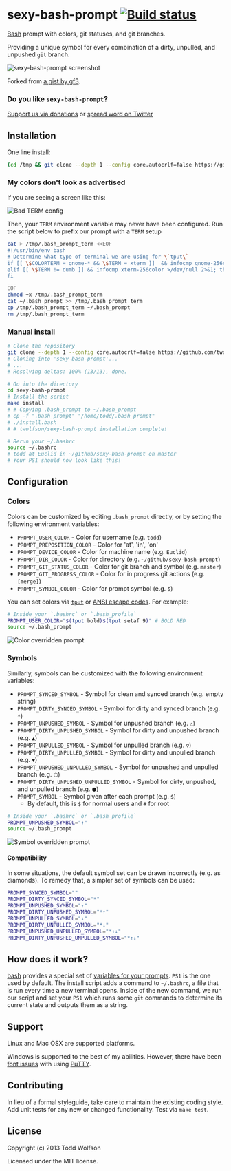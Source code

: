 # sexy-bash-prompt [![Build status](https://travis-ci.org/twolfson/sexy-bash-prompt.png?branch=master)](https://travis-ci.org/twolfson/sexy-bash-prompt)

[Bash][bash] prompt with colors, git statuses, and git branches.

Providing a unique symbol for every combination of a dirty, unpulled, and unpushed `git` branch.

![sexy-bash-prompt screenshot][screenshot]

[screenshot]: screenshot.png

Forked from [a gist by gf3][sexy-bash-orig].

[sexy-bash-orig]: https://gist.github.com/gf3/306785/a35d28b6bdd0f7c54318cce510738438f04dabaa

### Do you like `sexy-bash-prompt`?
[Support us via donations][donations] or [spread word on Twitter][twitter]

[donations]: http://bit.ly/support-sexy-bash-prompt
[twitter]: https://twitter.com/intent/tweet?text=Bash%20prompt%20with%20colors%2C%20git%20statuses%2C%20and%20git%20branches&url=https%3A%2F%2Fgithub.com%2Ftwolfson%2Fsexy-bash-prompt&via=sexybashprompt

## Installation
One line install:

```bash
(cd /tmp && git clone --depth 1 --config core.autocrlf=false https://github.com/twolfson/sexy-bash-prompt && cd sexy-bash-prompt && make install) && source ~/.bashrc
```

### My colors don't look as advertised
If you are seeing a screen like this:

![Bad TERM config](docs/bad_term.png)

Then, your `TERM` environment variable may never have been configured. Run the script below to prefix our prompt with a `TERM` setup

```bash
cat > /tmp/.bash_prompt_term <<EOF
#!/usr/bin/env bash
# Determine what type of terminal we are using for \`tput\`
if [[ \$COLORTERM = gnome-* && \$TERM = xterm ]]  && infocmp gnome-256color >/dev/null 2>&1; then export TERM=gnome-256color
elif [[ \$TERM != dumb ]] && infocmp xterm-256color >/dev/null 2>&1; then export TERM=xterm-256color
fi

EOF
chmod +x /tmp/.bash_prompt_term
cat ~/.bash_prompt >> /tmp/.bash_prompt_term
cp /tmp/.bash_prompt_term ~/.bash_prompt
rm /tmp/.bash_prompt_term
```

### Manual install
```bash
# Clone the repository
git clone --depth 1 --config core.autocrlf=false https://github.com/twolfson/sexy-bash-prompt
# Cloning into 'sexy-bash-prompt'...
# ...
# Resolving deltas: 100% (13/13), done.

# Go into the directory
cd sexy-bash-prompt
# Install the script
make install
# # Copying .bash_prompt to ~/.bash_prompt
# cp -f ".bash_prompt" "/home/todd/.bash_prompt"
# ./install.bash
# # twolfson/sexy-bash-prompt installation complete!

# Rerun your ~/.bashrc
source ~/.bashrc
# todd at Euclid in ~/github/sexy-bash-prompt on master
# Your PS1 should now look like this!
```

## Configuration
### Colors
Colors can be customized by editing `.bash_prompt` directly, or by setting the following environment variables:

- `PROMPT_USER_COLOR` - Color for username (e.g. `todd`)
- `PROMPT_PREPOSITION_COLOR` - Color for 'at', 'in', 'on'
- `PROMPT_DEVICE_COLOR` - Color for machine name (e.g. `Euclid`)
- `PROMPT_DIR_COLOR` - Color for directory (e.g. `~/github/sexy-bash-prompt`)
- `PROMPT_GIT_STATUS_COLOR` - Color for git branch and symbol (e.g. `master`)
- `PROMPT_GIT_PROGRESS_COLOR` - Color for in progress git actions (e.g. `[merge]`)
- `PROMPT_SYMBOL_COLOR` - Color for prompt symbol (e.g. `$`)

You can set colors via [`tput`][] or [ANSI escape codes][]. For example:

[`tput`]: http://en.wikipedia.org/wiki/Tput
[ANSI escape codes]: http://en.wikipedia.org/wiki/ANSI_escape_code

```bash
# Inside your `.bashrc` or `.bash_profile`
PROMPT_USER_COLOR="$(tput bold)$(tput setaf 9)" # BOLD RED
source ~/.bash_prompt
```

![Color overridden prompt](docs/color_override.png)

### Symbols
Similarly, symbols can be customized with the following environment variables:

- `PROMPT_SYNCED_SYMBOL` - Symbol for clean and synced branch (e.g. empty string)
- `PROMPT_DIRTY_SYNCED_SYMBOL` - Symbol for dirty and synced branch (e.g. `*`)
- `PROMPT_UNPUSHED_SYMBOL` - Symbol for unpushed branch (e.g. `△`)
- `PROMPT_DIRTY_UNPUSHED_SYMBOL` - Symbol for dirty and unpushed branch (e.g. `▲`)
- `PROMPT_UNPULLED_SYMBOL` - Symbol for unpulled branch (e.g. `▽`)
- `PROMPT_DIRTY_UNPULLED_SYMBOL` - Symbol for dirty and unpulled branch (e.g. `▼`)
- `PROMPT_UNPUSHED_UNPULLED_SYMBOL` - Symbol for unpushed and unpulled branch (e.g. `⬡`)
- `PROMPT_DIRTY_UNPUSHED_UNPULLED_SYMBOL` - Symbol for dirty, unpushed, and unpulled branch (e.g. `⬢`)
- `PROMPT_SYMBOL` - Symbol given after each prompt (e.g. `$`)
    - By default, this is `$` for normal users and `#` for root

```bash
# Inside your `.bashrc` or `.bash_profile`
PROMPT_UNPUSHED_SYMBOL="↑"
source ~/.bash_prompt
```

![Symbol overridden prompt](docs/symbol_override.png)

#### Compatibility
In some situations, the default symbol set can be drawn incorrectly (e.g. as diamonds). To remedy that, a simpler set of symbols can be used:

```bash
PROMPT_SYNCED_SYMBOL=""
PROMPT_DIRTY_SYNCED_SYMBOL="*"
PROMPT_UNPUSHED_SYMBOL="↑"
PROMPT_DIRTY_UNPUSHED_SYMBOL="*↑"
PROMPT_UNPULLED_SYMBOL="↓"
PROMPT_DIRTY_UNPULLED_SYMBOL="*↓"
PROMPT_UNPUSHED_UNPULLED_SYMBOL="*↑↓"
PROMPT_DIRTY_UNPUSHED_UNPULLED_SYMBOL="*↑↓"
```

## How does it work?
[bash][bash] provides a special set of [variables for your prompts][ps-vars]. `PS1` is the one used by default. The install script adds a command to `~/.bashrc`, a file that is run every time a new terminal opens. Inside of the new command, we run our script and set your `PS1` which runs some `git` commands to determine its current state and outputs them as a string.

[bash]: https://en.wikipedia.org/wiki/Bash_%28Unix_shell%29
[ps-vars]: http://www.gnu.org/software/bash/manual/bashref.html#index-PS1

## Support
Linux and Mac OSX are supported platforms.

Windows is supported to the best of my abilities. However, there have been [font issues][putty-issue] with using [PuTTY][].

[PuTTY]: http://www.chiark.greenend.org.uk/~sgtatham/putty/download.html
[putty-issue]: https://github.com/twolfson/sexy-bash-prompt/issues/7

## Contributing
In lieu of a formal styleguide, take care to maintain the existing coding style. Add unit tests for any new or changed functionality. Test via `make test`.

## License
Copyright (c) 2013 Todd Wolfson

Licensed under the MIT license.
